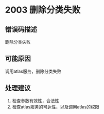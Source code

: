 # 2003 删除分类失败<a name="dgc_01_337"></a>

## 错误码描述<a name="zh-cn_topic_0000001160798903_section13855155304"></a>

删除分类失败

## 可能原因<a name="zh-cn_topic_0000001160798903_section143672443012"></a>

调用atlas服务，删除分类失败

## 处理建议<a name="zh-cn_topic_0000001160798903_section19827831163019"></a>

1.  检查参数有效性，合法性
2.  检查atlas服务的可达性，以及调用atlas的权限

